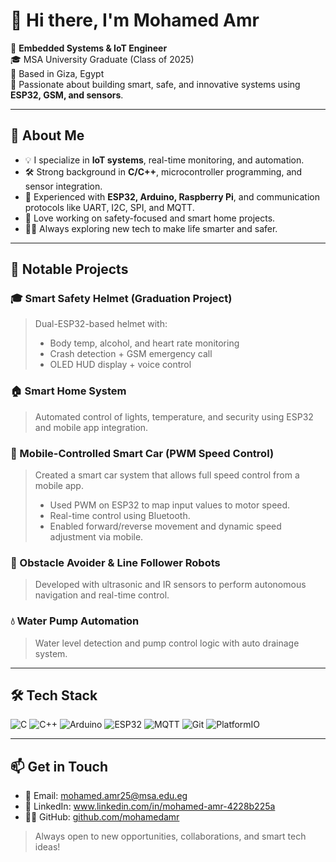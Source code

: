 
# 👋 Hi there, I'm Mohamed Amr

🚀 **Embedded Systems & IoT Engineer**  
🎓 MSA University Graduate (Class of 2025)  
📍 Based in Giza, Egypt  
🔧 Passionate about building smart, safe, and innovative systems using **ESP32, GSM, and sensors**.

---

## 🧠 About Me
- 💡 I specialize in **IoT systems**, real-time monitoring, and automation.
- 🛠️ Strong background in **C/C++**, microcontroller programming, and sensor integration.
- 📱 Experienced with **ESP32, Arduino, Raspberry Pi**, and communication protocols like UART, I2C, SPI, and MQTT.
- 🤖 Love working on safety-focused and smart home projects.
- 👨‍🔬 Always exploring new tech to make life smarter and safer.

---

## 📂 Notable Projects

### 🎓 Smart Safety Helmet (Graduation Project)
> Dual-ESP32-based helmet with:
> - Body temp, alcohol, and heart rate monitoring
> - Crash detection + GSM emergency call
> - OLED HUD display + voice control

### 🏠 Smart Home System
> Automated control of lights, temperature, and security using ESP32 and mobile app integration.

### 🚗 Mobile-Controlled Smart Car (PWM Speed Control)
> Created a smart car system that allows full speed control from a mobile app.
> - Used PWM on ESP32 to map input values to motor speed.
> - Real-time control using Bluetooth.
> - Enabled forward/reverse movement and dynamic speed adjustment via mobile.

### 🤖 Obstacle Avoider & Line Follower Robots
> Developed with ultrasonic and IR sensors to perform autonomous navigation and real-time control.

### 💧 Water Pump Automation
> Water level detection and pump control logic with auto drainage system.

---

## 🛠️ Tech Stack
![C](https://img.shields.io/badge/C-00599C?style=flat&logo=c&logoColor=white)
![C++](https://img.shields.io/badge/C++-00599C?style=flat&logo=c%2B%2B&logoColor=white)
![Arduino](https://img.shields.io/badge/Arduino-00979D?style=flat&logo=arduino&logoColor=white)
![ESP32](https://img.shields.io/badge/ESP32-grey?style=flat)
![MQTT](https://img.shields.io/badge/MQTT-purple?style=flat)
![Git](https://img.shields.io/badge/Git-F05032?style=flat&logo=git&logoColor=white)
![PlatformIO](https://img.shields.io/badge/PlatformIO-orange?style=flat&logo=platformio&logoColor=white)

---

## 📫 Get in Touch
- 📧 Email: mohamed.amr25@msa.edu.eg
- 💼 LinkedIn: www.linkedin.com/in/mohamed-amr-4228b225a
- 🧑‍💻 GitHub: [github.com/mohamedamr](https://github.com/mohamedamr)

> Always open to new opportunities, collaborations, and smart tech ideas!
